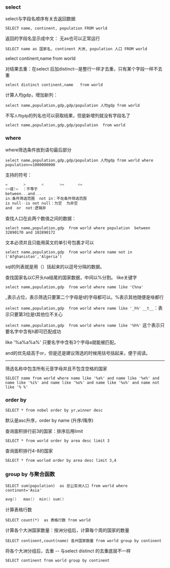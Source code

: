 ### select

select与字段名顺序有关去返回数据

`SELECT name, continent, population FROM world`

返回的字段名显示成中文： 无as也可以正常运行

`SELECT name as 国家名, continent 大洲, population 人口 FROM world`



select continent,name  from world

对结果去重：在select 后加distinct--是整行一样才去重，只有某个字段一样不去重

`select distinct continent,name   from world`



计算人均gdp，增加新列：

`select name,population,gdp,gdp/population 人均gdp from world`

不写`人均gdp`的列名也可以获取结果，但是新增列就没有字段名了

`select name,population,gdp,gdp/population  from world`

### where

where筛选条件放到语句最后部分

`select name,population,gdp,gdp/population 人均gdp from world where population>=1000000000`

支持的符号：

```c
=    	> 		< 		>= 		<=
<>或!=  ：不等于
between...and...
in:条件筛选范围  not in：不在条件筛选范围
is null--is not null：为空  为非空
and  or  not:逻辑非
```

查找人口在此两个数值之间的数据：

`select name,population,gdp  from world where population  between 32890170 and 102890172`

文本必须并且只能用英文的单引号包裹才可以

`select name,population,gdp  from world where name not in ('Afghanistan','Algeria')`

sql的列表就是用（）括起来的以逗号分隔的数据。

查找国家名以C开头na结尾的国家数据，中间以%分割。  like关键字

`select name,population,gdp  from world where name like 'C%na'`

_表示占位，表示筛选只要第二个字母是t的字母都可以。%表示其他随便是啥都行

`select name,population,gdp  from world where name like '_h%'`      `__t__`：表示只要第3位是t其他位不关心

`select name,population,gdp  from world where name like '%h%'` 这个表示只要名字中含有h即可匹配成功

like '%a%a%a%'  只要名字中含有3个字母a就能被匹配。

and的优先级高于or，但是还是建议筛选的时候用括号括起来，便于阅读。

---

筛选名称中包含所有元音字母并且不包含空格的国家

`SELECT name from world where name like '%a%' and name like '%e%' and name like '%i%' and name like '%o%' and name like '%u%' and name not like '% %'`

### order by

`SELECT * from nobel order by yr,winner desc`

默认是asc升序，order by name (升序/降序)



查询面积排行前3的国家：排序后用limit

`SELECT * from world order by area desc limit 3`

查询面积排行4-8的国家

`SELECT * from worlod order by area desc limit 3,4`

### group by 与聚合函数

`SELECT sum(population)  as 总公亚洲人口 from world where continent='Asia'`

```c
avg()   max()  min() sum()
```

计算表格行数

`SELECT count(*)  as 表格行数 from world `

计算各个大洲国家数量：按洲分组后，计算每个周的国家的数量

`SELECT continent,count(name) 各州国家数量 from world group by continent `

将各个大洲分组后，去重 -- 与select distinct 的去重底层不一样

`SELECT continent from world group by continent `